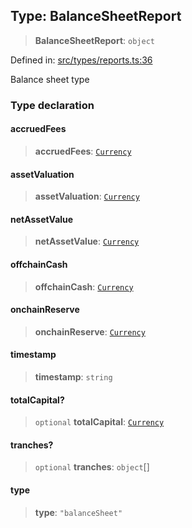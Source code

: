 
## Type: BalanceSheetReport

> **BalanceSheetReport**: `object`

Defined in: [src/types/reports.ts:36](https://github.com/centrifuge/sdk/blob/5924ed586d0e61ad527b0c53333be0f2d6e0ea5a/src/types/reports.ts#L36)

Balance sheet type

### Type declaration

#### accruedFees

> **accruedFees**: [`Currency`](#class-currency)

#### assetValuation

> **assetValuation**: [`Currency`](#class-currency)

#### netAssetValue

> **netAssetValue**: [`Currency`](#class-currency)

#### offchainCash

> **offchainCash**: [`Currency`](#class-currency)

#### onchainReserve

> **onchainReserve**: [`Currency`](#class-currency)

#### timestamp

> **timestamp**: `string`

#### totalCapital?

> `optional` **totalCapital**: [`Currency`](#class-currency)

#### tranches?

> `optional` **tranches**: `object`[]

#### type

> **type**: `"balanceSheet"`
